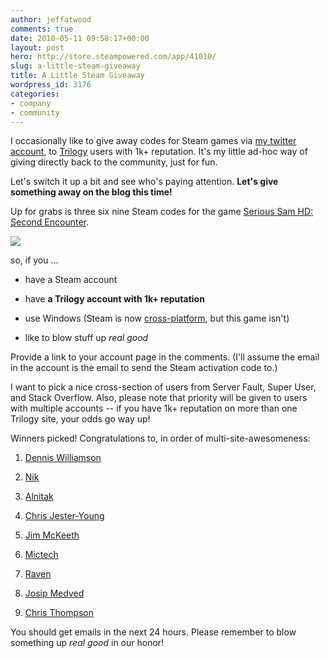 ```yaml
---
author: jeffatwood
comments: true
date: 2010-05-11 09:58:17+00:00
layout: post
hero: http://store.steampowered.com/app/41010/
slug: a-little-steam-giveaway
title: A Little Steam Giveaway
wordpress_id: 3176
categories:
- company
- community
---
```



I occasionally like to give away codes for Steam games via [my twitter account](http://twitter.com/codinghorror), to [Trilogy](http://blog.stackoverflow.com/2009/05/the-stack-overflow-trilogy/) users with 1k+ reputation. It's my little ad-hoc way of giving directly back to the community, just for fun.



Let's switch it up a bit and see who's paying attention. **Let's give something away on the blog this time!**



Up for grabs is three six nine Steam codes for the game [Serious Sam HD: Second Encounter](http://store.steampowered.com/app/41010/).



[![](http://cdn.steampowered.com/v/gfx/apps/41010/header.jpg)](http://store.steampowered.com/app/41010/)



so, if you ...







  * have a Steam account

  * have **a Trilogy account with 1k+ reputation**

  * use Windows (Steam is now [cross-platform](http://store.steampowered.com/news/3569/), but this game isn't)

  * like to blow stuff up _real good_




Provide a link to your account page in the comments. (I'll assume the email in the account is the email to send the Steam activation code to.)



I want to pick a nice cross-section of users from Server Fault, Super User, and Stack Overflow. Also, please note that priority will be given to users with multiple accounts -- if you have 1k+ reputation on more than one Trilogy site, your odds go way up!



Winners picked! Congratulations to, in order of multi-site-awesomeness:







  1. [Dennis Williamson](http://serverfault.com/users/1293/dennis-williamson)

  2. [Nik](http://superuser.com/users/263/nik)

  3. [Alnitak](http://stackoverflow.com/users/6782/alnitak)

  4. [Chris Jester-Young](http://stackoverflow.com/users/13/chris-jester-young)

  5. [Jim McKeeth](http://stackoverflow.com/users/255/jim-mckeeth)

  6. [Mictech](http://superuser.com/users/100/mictech)

  7. [Raven](http://stackoverflow.com/users/4228/raven)

  8. [Josip Medved](http://superuser.com/users/4732/josip-medved)

  9. [Chris Thompson](http://superuser.com/users/1572/chris-thompson)




You should get emails in the next 24 hours. Please remember to blow something up _real good_ in our honor!

